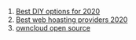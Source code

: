 1. [Best DIY options for 2020](https://www.cloudwards.net/diy-cloud-storage-tools/)
2. [Best web hoasting providers 2020](https://www.cloudwards.net/best-web-hosting/#The-Best-Website-Hosting)
3. [owncloud open source](https://owncloud.com/)
